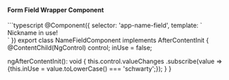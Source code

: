 <h4 class="miami">Form Field Wrapper Component</h4>
```typescript
@Component({
  selector: 'app-name-field',
  template: `<ng-content></ng-content><div *ngIf="inUse">Nickname in use!</div>`
})
export class NameFieldComponent implements AfterContentInit {
  @ContentChild(NgControl) control;
  inUse = false;

  ngAfterContentInit(): void {
    this.control.valueChanges
        .subscribe(value => {this.inUse = value.toLowerCase() === 'schwarty';});
  }
}
```
